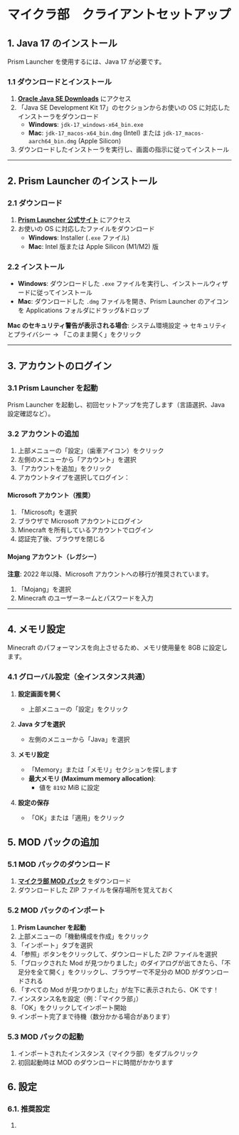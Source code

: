 # マイクラ部　クライアントセットアップ

## 1. Java 17 のインストール

Prism Launcher を使用するには、Java 17 が必要です。

### 1.1 ダウンロードとインストール

1. **[Oracle Java SE Downloads](https://www.oracle.com/java/technologies/downloads/)** にアクセス
2. 「Java SE Development Kit 17」のセクションからお使いの OS に対応したインストーラをダウンロード
   - **Windows**: `jdk-17_windows-x64_bin.exe`
   - **Mac**: `jdk-17_macos-x64_bin.dmg` (Intel) または `jdk-17_macos-aarch64_bin.dmg` (Apple Silicon)
3. ダウンロードしたインストーラを実行し、画面の指示に従ってインストール

---

## 2. Prism Launcher のインストール

### 2.1 ダウンロード

1. **[Prism Launcher 公式サイト](https://prismlauncher.org/download/)** にアクセス
2. お使いの OS に対応したファイルをダウンロード
   - **Windows**: Installer (`.exe` ファイル)
   - **Mac**: Intel 版または Apple Silicon (M1/M2) 版

### 2.2 インストール

- **Windows**: ダウンロードした `.exe` ファイルを実行し、インストールウィザードに従ってインストール
- **Mac**: ダウンロードした `.dmg` ファイルを開き、Prism Launcher のアイコンを Applications フォルダにドラッグ&ドロップ

**Mac のセキュリティ警告が表示される場合**: システム環境設定 → セキュリティとプライバシー → 「このまま開く」をクリック

---

## 3. アカウントのログイン

### 3.1 Prism Launcher を起動

Prism Launcher を起動し、初回セットアップを完了します（言語選択、Java 設定確認など）。

### 3.2 アカウントの追加

1. 上部メニューの「設定」（歯車アイコン）をクリック
2. 左側のメニューから「アカウント」を選択
3. 「アカウントを追加」をクリック
4. アカウントタイプを選択してログイン：

#### Microsoft アカウント（推奨）

1. 「Microsoft」を選択
2. ブラウザで Microsoft アカウントにログイン
3. Minecraft を所有しているアカウントでログイン
4. 認証完了後、ブラウザを閉じる

#### Mojang アカウント（レガシー）

**注意**: 2022 年以降、Microsoft アカウントへの移行が推奨されています。

1. 「Mojang」を選択
2. Minecraft のユーザーネームとパスワードを入力

---

## 4. メモリ設定

Minecraft のパフォーマンスを向上させるため、メモリ使用量を 8GB に設定します。

### 4.1 グローバル設定（全インスタンス共通）

1. **設定画面を開く**

   - 上部メニューの「設定」をクリック

2. **Java タブを選択**

   - 左側のメニューから「Java」を選択

3. **メモリ設定**

   - 「Memory」または「メモリ」セクションを探します
   - **最大メモリ (Maximum memory allocation)**:
     - 値を `8192` MiB に設定

4. **設定の保存**
   - 「OK」または「適用」をクリック

## 5. MOD パックの追加

### 5.1 MOD パックのダウンロード

1. **[マイクラ部 MOD パック](https://drive.google.com/file/d/1q52W5Yv7-pwZ4-Tio0xRfmvHjqbrutB2/view?usp=sharing)** をダウンロード
2. ダウンロードした ZIP ファイルを保存場所を覚えておく

### 5.2 MOD パックのインポート

1. **Prism Launcher を起動**
2. 上部メニューの「機動構成を作成」をクリック
3. 「インポート」タブを選択
4. 「参照」ボタンをクリックして、ダウンロードした ZIP ファイルを選択
5. 「ブロックされた Mod が見つかりました」のダイアログが出てきたら、「不足分を全て開く」をクリックし、ブラウザーで不足分の MOD がダウンロードされる
6. 「すべての Mod が見つかりました」が左下に表示されたら、OK です！
7. インスタンス名を設定（例：「マイクラ部」）
8. 「OK」をクリックしてインポート開始
9. インポート完了まで待機（数分かかる場合があります）

### 5.3 MOD パックの起動

1. インポートされたインスタンス（マイクラ部）をダブルクリック
2. 初回起動時は MOD のダウンロードに時間がかかります

## 6. 設定

### 6.1. 推奨設定

1.
